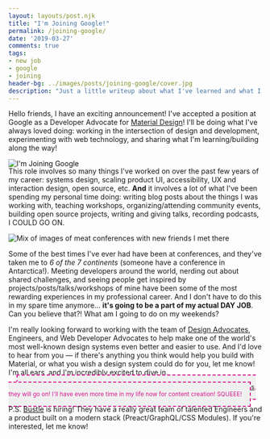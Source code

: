 ```yaml
---
layout: layouts/post.njk
title: "I'm Joining Google!"
permalink: /joining-google/
date: '2019-03-27'
comments: true
tags:
- new job
- google
- joining
header-bg: ../images/posts/joining-google/cover.jpg
description: "Just a little writeup about what I've learned and what I'm up to next."
---
```


Hello friends, I have an exciting announcement! I've accepted a position at Google as a Developer Advocate for [Material Design](https://material.io/develop/web/)! I'll be doing what I've always loved doing: working in the intersection of design and development, experimenting with web technology, and sharing what I'm learning/building along the way!

<img src="../../images/posts/joining-google/googs-once.gif" alt="I'm Joining Google" style="filter: contrast(1.1); margin-bottom: -1rem;">

This role involves so many things I've worked on over the past few years of my career: systems design, scaling product UI, accessibility, UX and interaction design, open source, etc. **And** it involves a lot of what I've been spending my personal time doing: writing blog posts about the things I was working with, teaching workshops, organizing/attending community events, building open source projects, writing and giving talks, recording podcasts, I COULD GO ON.

<img src="../../images/posts/joining-google/rollcal.jpg" alt="Mix of images of meat conferences with new friends I met there" class="full-width">

Some of the best times I've ever had have been at conferences, and they've taken me to *6 of the 7 continents* (someone have a conference in Antarctica!). Meeting developers around the world, nerding out about shared challenges, and seeing people get inspired by projects/posts/talks/workshops of mine have been some of the most rewarding experiences in my professional career. And I don't have to do this in my spare time anymore... **it's going to be a part of my actual DAY JOB**. Can you believe that?! What am I going to do on my weekends?

I'm really looking forward to working with the team of [Design Advocates](https://medium.com/@crafty/google-%EF%B8%8F-%EF%B8%8Fdesigners-c12b70627b2e), Engineers, and Web Developer Advocates to help make one of the world's most well-known design systems even better and easier to use. And I'd love to hear from you — if there's anything you think would help you build with Material, or what you wish a design system could do for you, let me know! I'm all ears, and I'm incredibly excited to dive in.

<small class="center">If you're wondering about my current side projects, like <a href="https://spec.fm/podcasts/toolsday">Toolsday</a> and <a href="https://instagram.com/dev_doodles/">Dev Doodles</a>, they will go on! I'll have even more time in my life now for content creation! SQUEEE!</small>

P.S. [Bustle](https://bustle.company) is hiring! They have a really great team of talented Engineers and a product built on a modern stack (Preact/GraphQL/CSS Modules). If you're interested, let me know!

<style>
.post .full-width {
  min-width: 100vw;
  position: relative;
  left: 50%;
  right: 50%;
  margin-left: -50vw;
  margin-right: -50vw;
}

small.center {
  margin: 1rem;
  max-width: 500px;
  border: 2px dashed;
  padding: 1rem;
  color: #d4178e;
  background: #f0f0f0;
}
</style>
